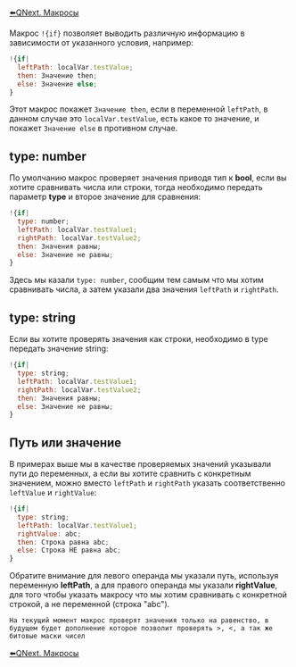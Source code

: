 
[⬅️QNext. Макросы](/docs-test/macros)



Макрос `!{if}` позволяет выводить различную информацию в зависимости от указанного условия, например:
```js 
!{if|
  leftPath: localVar.testValue;
  then: Значение then;
  else: Значение else;
}
```

Этот макрос покажет `Значение then`, если в переменной `leftPath`, в данном случае это `localVar.testValue`, есть какое то значение, и покажет `Значение else` в противном случае.
## type: number

По умолчанию макрос проверяет значения приводя тип к **bool**, если вы хотите сравнивать числа или строки, тогда необходимо передать параметр **type** и второе значение для сравнения:
```js 
!{if|
  type: number;
  leftPath: localVar.testValue1;
  rightPath: localVar.testValue2; 
  then: Значения равны;
  else: Значение не равны;
}
```

Здесь мы казали `type: number`, сообщим тем самым что мы хотим сравнивать числа, а затем указали два значения `leftPath` и `rightPath`.
## type: string

Если вы хотите проверять значения как строки, необходимо в type передать значение string:
```js 
!{if|
  type: string;
  leftPath: localVar.testValue1;
  rightPath: localVar.testValue2; 
  then: Значения равны;
  else: Значение не равны;
}
```


## Путь или значение

В примерах выше мы в качестве проверяемых значений указывали пути до переменных, а если вы хотите сравнить с конкретным значением, можно вместо `leftPath` и `rightPath` указать соответственно `leftValue` и `rightValue`:
```js 
!{if|
  type: string;
  leftPath: localVar.testValue1;
  rightValue: abc; 
  then: Строка равна abc;
  else: Строка НЕ равна abc;
}
```

Обратите внимание для левого операнда мы указали путь, используя переменную **leftPath**, а для правого операнда мы указали **rightValue**, для того чтобы указать макросу что мы хотим сравнивать с конкретной строкой, а не переменной (строка "abc").


```plain
На текущий момент макрос проверят значения только на равенство, в будущем будет дополнение которое позволит проверять >, <, а так же битовые маски чисел
```



[⬅️QNext. Макросы](/docs-test/macros)
  

